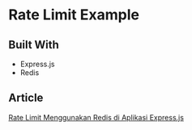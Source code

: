# Rate Limit Example

## Built With

- Express.js
- Redis

## Article

[Rate Limit Menggunakan Redis di Aplikasi Express.js](https://www.jackyrusly.com/rate-limit-menggunakan-redis-di-aplikasi-express-js)
